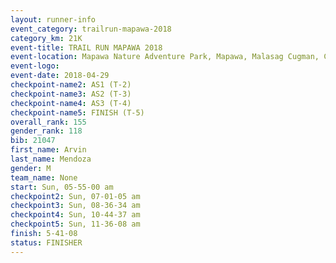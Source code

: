 ```yaml
---
layout: runner-info 
event_category: trailrun-mapawa-2018 
category_km: 21K 
event-title: TRAIL RUN MAPAWA 2018 
event-location: Mapawa Nature Adventure Park, Mapawa, Malasag Cugman, Cagayan de Oro Philippines 
event-logo: 
event-date: 2018-04-29 
checkpoint-name2: AS1 (T-2) 
checkpoint-name3: AS2 (T-3) 
checkpoint-name4: AS3 (T-4) 
checkpoint-name5: FINISH (T-5) 
overall_rank: 155
gender_rank: 118
bib: 21047
first_name: Arvin
last_name: Mendoza
gender: M
team_name: None
start: Sun, 05-55-00 am
checkpoint2: Sun, 07-01-05 am
checkpoint3: Sun, 08-36-34 am
checkpoint4: Sun, 10-44-37 am
checkpoint5: Sun, 11-36-08 am
finish: 5-41-08
status: FINISHER
---
```

